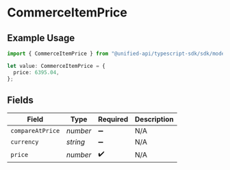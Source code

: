# CommerceItemPrice

## Example Usage

```typescript
import { CommerceItemPrice } from "@unified-api/typescript-sdk/sdk/models/shared";

let value: CommerceItemPrice = {
  price: 6395.04,
};
```

## Fields

| Field              | Type               | Required           | Description        |
| ------------------ | ------------------ | ------------------ | ------------------ |
| `compareAtPrice`   | *number*           | :heavy_minus_sign: | N/A                |
| `currency`         | *string*           | :heavy_minus_sign: | N/A                |
| `price`            | *number*           | :heavy_check_mark: | N/A                |